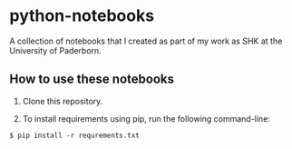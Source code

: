 # python-notebooks
A collection of notebooks that I created as part of my work as SHK at the University of Paderborn.

## How to use these notebooks

1. Clone this repository.

2. To install requirements using pip, run the following command-line:

```
$ pip install -r requrements.txt
```
